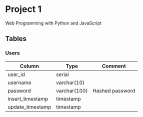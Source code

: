 # Project 1

Web Programming with Python and JavaScript


## Tables

### Users
|Column          |Type        |Comment        |
|----------------|------------|---------------|
|user_id         |serial      |               |
|username        |varchar(10) |               |
|password        |varchar(100)|Hashed password|
|insert_timestamp|timestamp   |               |
|update_timestamp|timestamp   |               |
